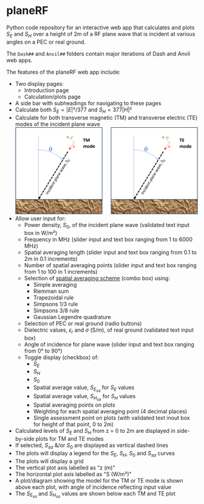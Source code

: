 # planeRF
Python code repository for an interactive web app that calculates and plots $S_E$ and $S_H$ over a height of 2m of a RF plane wave that is incident at various angles on a PEC or real ground.

The `Dash##` and `Anvil##` folders contain major iterations of Dash and Anvil web apps.

The features of the planeRF web app include:
+ Two display pages:
  + Introduction page
  + Calculation/plots page
+ A side bar with subheadings for navigating to these pages  
+ Calculate both $S_E=|E|²/377$ and $S_H=377|H|²$
+ Calculate for both transverse magnetic (TM) and transverse electric (TE) modes of the incident plane wave
![TM & TE mode](https://github.com/3EMEgos/planeRF/blob/main/assets/TM_TE_mode.png "TM & TE mode")
+ Allow user input for:
  + Power density, $S_0$, of the incident plane wave (validated text input box in W/m²)
  + Frequency in MHz (slider input and text box ranging from 1 to 6000 MHz)
  + Spatial averaging length (slider input and text box ranging from 0.1 to 2m in 0.1 increments)
  + Number of spatial averaging points (slider input and text box ranging from 1 to 100 in 1 increments)
  + Selection of [spatial averaging scheme](https://2fc.gitbook.io/spatial-avg-wg/methodology/numerical-approaches-for-spatial-averaging) (combo box) using:
    + Simple averaging
    + Riemman sum
    + Trapezoidal rule
    + Simpsons 1/3 rule
    + Simpsons 3/8 rule
    + Gaussian Legendre quadrature 
  + Selection of PEC or real ground (radio buttons)
  + Dielectric values, $\epsilon_r$ and $\sigma$ (S/m), of real ground (validated text input box)
  + Angle of incidence for plane wave (slider input and text box ranging from 0° to 90°)
  + Toggle display (checkbox) of:
    + $S_E$
    + $S_H$
    + $S_0$
    + Spatial average value, $S_{E_{sa}}$ for $S_E$ values
    + Spatial average value, $S_{H_{sa}}$ for $S_H$ values
    + Spatial averaging points on plots
    + Weighting for each spatial averaging point (4 decimal places)
    + Single assessment point on plots (with validated text inout box for height of that point, 0 to 2m)
+ Calculated levels of $S_E$ and $S_H$ from z = 0 to 2m are displayed in side-by-side plots for TM and TE modes
+ If selected, $S_{sa}$ &/or $S_0$ are displayed as vertical dashed lines
+ The plots will display a legend for the  $S_E$, $S_H$, $S_0$ and $S_{sa}$ curves
+ The plots will display a grid
+ The vertical plot axis labelled as "z (m)"
+ The horizontal plot axis labelled as "S (W/m²)"
+ A plot/diagram showing the model for the TM or TE mode is shown above each plot, with angle of incidence reflecting input value
+ The $S_{E_{sa}}$ and $S_{H_{sa}}$ values are shown below each TM and TE plot 
    
  
